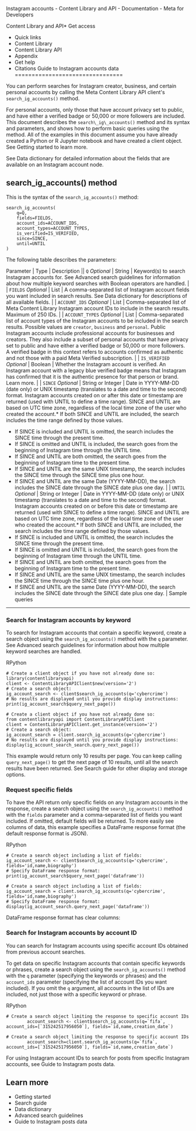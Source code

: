Instagram accounts - Content Library and API - Documentation - Meta for Developers

Content Library and API* Get access
* Quick links
* Content Library
* Content Library API
* Appendix
* Get help
* Citations
Guide to Instagram accounts data
================================

You can perform searches for Instagram creator, business, and certain personal accounts by calling the Meta Content Library API client's `search_ig_accounts()` method.

For personal accounts, only those that have account privacy set to public, and have either a verified badge or 50,000 or more followers are included. This document describes the `search\_ig\_accounts()` method and its syntax and parameters, and shows how to perform basic queries using the method.
All of the examples in this document assume you have already created a Python or R Jupyter notebook and have created a client object. See Getting started to learn more.

See Data dictionary for detailed information about the fields that are available on an Instagram account node.

search\_ig\_accounts() method
-----------------------------

This is the syntax of the `search_ig_accounts()` method:

```
search_ig_accounts(
    q=Q,
    fields=FIELDS,
    account_ids=ACCOUNT_IDS,
    account_types=ACCOUNT_TYPES,
    is_verified=IS_VERIFIED,
    since=SINCE,
    until=UNTIL      
)
```
The following table describes the parameters:

 Parameter
  | 
 Type
  | 
 Description
  || `Q`
*Optional* | String | Keyword(s) to search Instagram accounts for. See Advanced search guidelines for information about how multiple keyword searches with Boolean operators are handled. |
| `FIELDS`
*Optional* | List | A comma-separated list of Instagram account fields you want included in search results. See Data dictionary for descriptions of all available fields. |
| `ACCOUNT_IDS`
*Optional* | List | Comma-separated list of Meta Content Library Instagram account IDs to include in the search results. Maximum of 250 IDs. |
| `ACCOUNT_TYPES`
*Optional* | List | Comma-separated list of account types of the Instagram accounts to be included in the search results. Possible values are `creator`, `business` and `personal`.
Public Instagram accounts include professional accounts for businesses and creators. They also include a subset of personal accounts that have privacy set to public and have either a verified badge or 50,000 or more followers. A verified badge in this context refers to accounts confirmed as authentic and not those with a paid Meta Verified subscription. |
| `IS_VERIFIED`
*Optional* | Boolean | Whether the Instagram account is verified. An Instagram account with a legacy blue verified badge means that Instagram has confirmed that it is the authentic presence for that person or brand. Learn more. |
| `SINCE`
*Optional* | String or Integer | Date in YYYY-MM-DD (date only) or UNIX timestamp (translates to a date and time to the second) format. Instagram accounts created on or after this date or timestamp are returned (used with UNTIL to define a time range). SINCE and UNTIL are based on UTC time zone, regardless of the local time zone of the user who created the account.* If both SINCE and UNTIL are included, the search includes the time range defined by those values.
* If SINCE is included and UNTIL is omitted, the search includes the SINCE time through the present time.
* If SINCE is omitted and UNTIL is included, the search goes from the beginning of Instagram time through the UNTIL time.
* If SINCE and UNTIL are both omitted, the search goes from the beginning of Instagram time to the present time.
* If SINCE and UNTIL are the same UNIX timestamp, the search includes the SINCE time through the SINCE time plus one hour.
* If SINCE and UNTIL are the same Date (YYYY-MM-DD), the search includes the SINCE date through the SINCE date plus one day.
 |
| `UNTIL`
*Optional* | String or Integer | Date in YYYY-MM-DD (date only) or UNIX timestamp (translates to a date and time to the second) format. Instagram accounts created on or before this date or timestamp are returned (used with SINCE to define a time range). SINCE and UNTIL are based on UTC time zone, regardless of the local time zone of the user who created the account.* If both SINCE and UNTIL are included, the search includes the time range defined by those values.
* If SINCE is included and UNTIL is omitted, the search includes the SINCE time through the present time.
* If SINCE is omitted and UNTIL is included, the search goes from the beginning of Instagram time through the UNTIL time.
* If SINCE and UNTIL are both omitted, the search goes from the beginning of Instagram time to the present time.
* If SINCE and UNTIL are the same UNIX timestamp, the search includes the SINCE time through the SINCE time plus one hour.
* If SINCE and UNTIL are the same Date (YYYY-MM-DD), the search includes the SINCE date through the SINCE date plus one day.
 |
Sample queries
--------------

### Search for Instagram accounts by keyword

To search for Instagram accounts that contain a specific keyword, create a search object using the `search_ig_accounts()` method with the `q` parameter. See Advanced search guidelines for information about how multiple keyword searches are handled.

RPython
```
# Create a client object if you have not already done so:
library(contentlibraryapi)
client <- ContentLibraryAPIClient$new(version='2')
# Create a search object:
ig_account_search <- client$search_ig_accounts(q='cybercrime')        
# No results are displayed until you provide display instructions:        
print(ig_account_search$query_next_page())
```
```
# Create a client object if you have not already done so:
from contentlibraryapi import ContentLibraryAPIClient
client = ContentLibraryAPIClient.get_instance(version='2')
# Create a search object:
ig_account_search = client.search_ig_accounts(q='cybercrime')
# No results are displayed until you provide display instructions:
display(ig_account_search_search.query_next_page())
```
This example would return only 10 results per page. You can keep calling `query_next_page()` to get the next page of 10 results, until all the search results have been returned. See Search guide for other display and storage options.

### Request specific fields

To have the API return only specific fields on any Instagram accounts in the response, create a search object using the `search_ig_accounts()` method with the `fields` parameter and a comma-separated list of fields you want included. If omitted, default fields will be returned. To more easily see columns of data, this example specifies a DataFrame response format (the default response format is JSON).

RPython
```
# Create a search object including a list of fields:
ig_account_search <- client$search_ig_accounts(q='cybercrime', fields='id,name,biography')        
# Specify DataFrame response format:       
print(ig_account_search$query_next_page('dataframe'))
```
```
# Create a search object including a list of fields:
ig_account_search = client.search_ig_accounts(q='cybercrime', fields='id,name,biography')
# Specify DataFrame response format:        
display(ig_account_search.query_next_page('dataframe'))
```
DataFrame response format has clear columns:

### Search for Instagram accounts by account ID

You can search for Instagram accounts using specific account IDs obtained from previous account searches.

To get data on specific Instagram accounts that contain specific keywords or phrases, create a search object using the `search_ig_accounts()` method with the `q` parameter (specifying the keywords or phrases) and the `account_ids` parameter (specifying the list of account IDs you want included). If you omit the `q` argument, all accounts in the list of IDs are included, not just those with a specific keyword or phrase.

RPython
```
# Create a search object limiting the response to specific account IDs 
        account_search <- client$search_ig_accounts(q=`fifa`, account_ids=[`315242517956050`], fields=`id,name,creation_date`)
```
```
# Create a search object limiting the response to specific account IDs 
        account_search=client.search_ig_accounts(q=`fifa`, account_ids=[`315242517956050`], fields=`id,name,creation_date`)
```
For using Instagram account IDs to search for posts from specific Instagram accounts, see Guide to Instagram posts data.

Learn more
----------

* Getting started
* Search guide
* Data dictionary
* Advanced search guidelines
* Guide to Instagram posts data